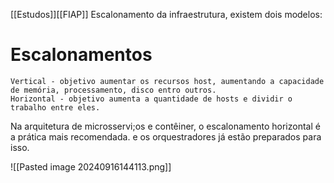 [[Estudos]][[FIAP]]
Escalonamento da infraestrutura, existem dois modelos:

# Escalonamentos

	Vertical - objetivo aumentar os recursos host, aumentando a capacidade de memória, processamento, disco entro outros.
	Horizontal - objetivo aumenta a quantidade de hosts e dividir o trabalho entre eles.

Na arquitetura de microsservi;os e contêiner, o escalonamento horizontal é a prática mais recomendada. e os orquestradores já estão preparados para isso.

![[Pasted image 20240916144113.png]]